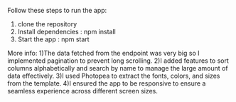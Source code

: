 Follow these steps to run the app:
1) clone the repository
2) Install dependencies : npm install
3) Start the app : npm start

More info:
1)The data fetched from the endpoint was very big so I implemented pagination to prevent long scrolling. 
2)I added features to sort columns alphabetically and search by name to manage the large amount of data effectively.
3)I used Photopea to extract the fonts, colors, and sizes from the template.
4)I ensured the app to be responsive to ensure a seamless experience across different screen sizes.

